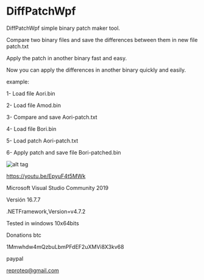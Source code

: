 # DiffPatchWpf

DiffPatchWpf  simple binary patch maker tool.
 
Compare two binary files and save the differences between them in new file patch.txt


Apply the patch in another binary fast and easy.


Now you can apply the differences in another binary quickly and easily.


example:
 
 
1- Load file Aori.bin

2- Load file Amod.bin

3- Compare and save Aori-patch.txt

4- Load file Bori.bin

5- Load patch Aori-patch.txt

6- Apply patch and save file Bori-patched.bin





![alt tag](https://github.com/reproteq/DiffPatchWpf/blob/main/DiffPatchWpf-screenshoot.png) 




https://youtu.be/EpyuF4t5MWk

Microsoft Visual Studio Community 2019

Versión 16.7.7

.NETFramework,Version=v4.7.2

Tested in windows 10x64bits




Donations btc

1Mmwhdw4mQzbuLbmPFdEF2uXMVi8X3kv68

paypal 

reproteq@gmail.com
